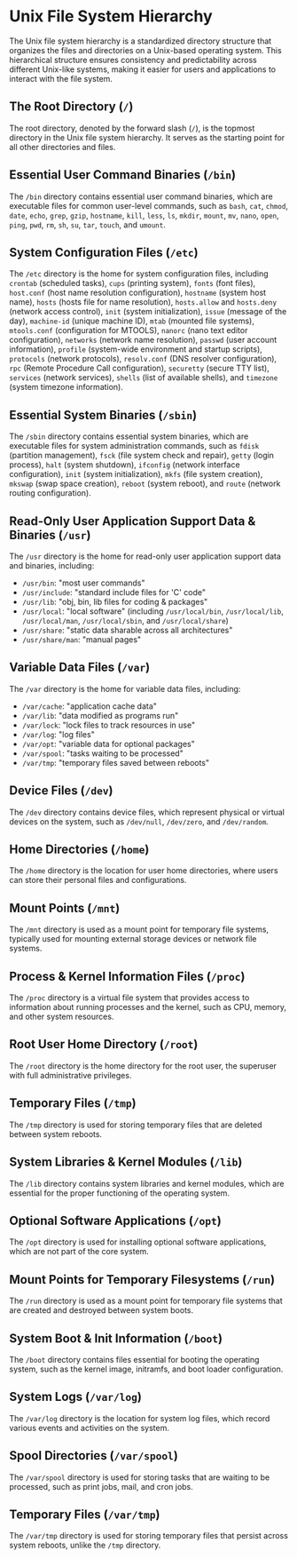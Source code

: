 # Unix File System Hierarchy

The Unix file system hierarchy is a standardized directory structure that organizes the files and directories on a Unix-based operating system. This hierarchical structure ensures consistency and predictability across different Unix-like systems, making it easier for users and applications to interact with the file system.

## The Root Directory (`/`)

The root directory, denoted by the forward slash (`/`), is the topmost directory in the Unix file system hierarchy. It serves as the starting point for all other directories and files.

## Essential User Command Binaries (`/bin`)

The `/bin` directory contains essential user command binaries, which are executable files for common user-level commands, such as `bash`, `cat`, `chmod`, `date`, `echo`, `grep`, `gzip`, `hostname`, `kill`, `less`, `ls`, `mkdir`, `mount`, `mv`, `nano`, `open`, `ping`, `pwd`, `rm`, `sh`, `su`, `tar`, `touch`, and `umount`.

## System Configuration Files (`/etc`)

The `/etc` directory is the home for system configuration files, including `crontab` (scheduled tasks), `cups` (printing system), `fonts` (font files), `host.conf` (host name resolution configuration), `hostname` (system host name), `hosts` (hosts file for name resolution), `hosts.allow` and `hosts.deny` (network access control), `init` (system initialization), `issue` (message of the day), `machine-id` (unique machine ID), `mtab` (mounted file systems), `mtools.conf` (configuration for MTOOLS), `nanorc` (nano text editor configuration), `networks` (network name resolution), `passwd` (user account information), `profile` (system-wide environment and startup scripts), `protocols` (network protocols), `resolv.conf` (DNS resolver configuration), `rpc` (Remote Procedure Call configuration), `securetty` (secure TTY list), `services` (network services), `shells` (list of available shells), and `timezone` (system timezone information).

## Essential System Binaries (`/sbin`)

The `/sbin` directory contains essential system binaries, which are executable files for system administration commands, such as `fdisk` (partition management), `fsck` (file system check and repair), `getty` (login process), `halt` (system shutdown), `ifconfig` (network interface configuration), `init` (system initialization), `mkfs` (file system creation), `mkswap` (swap space creation), `reboot` (system reboot), and `route` (network routing configuration).

## Read-Only User Application Support Data & Binaries (`/usr`)

The `/usr` directory is the home for read-only user application support data and binaries, including:

- `/usr/bin`: "most user commands"
- `/usr/include`: "standard include files for 'C' code"
- `/usr/lib`: "obj, bin, lib files for coding & packages"
- `/usr/local`: "local software" (including `/usr/local/bin`, `/usr/local/lib`, `/usr/local/man`, `/usr/local/sbin`, and `/usr/local/share`)
- `/usr/share`: "static data sharable across all architectures"
- `/usr/share/man`: "manual pages"

## Variable Data Files (`/var`)

The `/var` directory is the home for variable data files, including:

- `/var/cache`: "application cache data"
- `/var/lib`: "data modified as programs run"
- `/var/lock`: "lock files to track resources in use"
- `/var/log`: "log files"
- `/var/opt`: "variable data for optional packages"
- `/var/spool`: "tasks waiting to be processed"
- `/var/tmp`: "temporary files saved between reboots"

## Device Files (`/dev`)

The `/dev` directory contains device files, which represent physical or virtual devices on the system, such as `/dev/null`, `/dev/zero`, and `/dev/random`.

## Home Directories (`/home`)

The `/home` directory is the location for user home directories, where users can store their personal files and configurations.

## Mount Points (`/mnt`)

The `/mnt` directory is used as a mount point for temporary file systems, typically used for mounting external storage devices or network file systems.

## Process & Kernel Information Files (`/proc`)

The `/proc` directory is a virtual file system that provides access to information about running processes and the kernel, such as CPU, memory, and other system resources.

## Root User Home Directory (`/root`)

The `/root` directory is the home directory for the root user, the superuser with full administrative privileges.

## Temporary Files (`/tmp`)

The `/tmp` directory is used for storing temporary files that are deleted between system reboots.

## System Libraries & Kernel Modules (`/lib`)

The `/lib` directory contains system libraries and kernel modules, which are essential for the proper functioning of the operating system.

## Optional Software Applications (`/opt`)

The `/opt` directory is used for installing optional software applications, which are not part of the core system.

## Mount Points for Temporary Filesystems (`/run`)

The `/run` directory is used as a mount point for temporary file systems that are created and destroyed between system boots.

## System Boot & Init Information (`/boot`)

The `/boot` directory contains files essential for booting the operating system, such as the kernel image, initramfs, and boot loader configuration.

## System Logs (`/var/log`)

The `/var/log` directory is the location for system log files, which record various events and activities on the system.

## Spool Directories (`/var/spool`)

The `/var/spool` directory is used for storing tasks that are waiting to be processed, such as print jobs, mail, and cron jobs.

## Temporary Files (`/var/tmp`)

The `/var/tmp` directory is used for storing temporary files that persist across system reboots, unlike the `/tmp` directory.